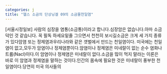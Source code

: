 ```yaml
---
categories: j
title: "헬스 소금의 단상닝겔 09의 소금물천일염"
---
```

[서울시정일보] 사람의 심장을 염통(소금통)이라고 합니다.심장암은 없습니다.아마 소금 덕인 것 같습니다. 꼭 필독 하세요밑줄 그으면서 천천히 보시길소금은 크게 세 가지 종류가 있다암염 또는 정제염과우리나라와 같은 갯벌에서 만드는 천일염이다. 미국에는 천일염이 없고,모두가 암염이나 정제염뿐이다.암염이나 정제염은 미네랄이 없는 순수 염화나트륨(Nacl)이다.이 암염이나 정제염은 미네랄이 없다.소금을 많이 먹지 말라는 이론은 바로 이 암염과 정제염을 말하는 것이다.인간의 몸속에 필요한 것은 미네랄이 풍부한 천일염이다.당연히 미국 의사들의